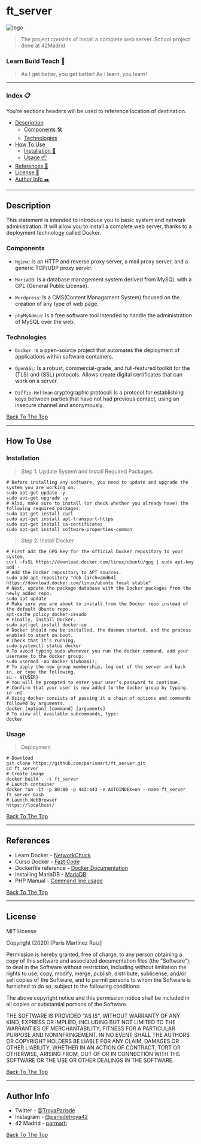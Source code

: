 # ft_server

![logo](https://upload.wikimedia.org/wikipedia/commons/7/79/Docker_%28container_engine%29_logo.png)

> The project consists of install a complete web server. School project done at 42Madrid.

### Learn Build Teach 🚀

> As I get better, you get better! As I learn, you learn!

---

### Index 📋
You're sections headers will be used to reference location of destination.

- [Description](#description)
	- [Components 🛠️](#components)
  - [Technologies](#technologies)
- [How To Use](#how-to-use)
	- [Installation 🔧](#installation)
	- [Usage 📦](#usage)
- [References 📌](#references)
- [License 📄](#license)
- [Author Info  ✒️](#author-info)

---

## Description

This statement is intended to introduce you to basic system and network administration. 
It will allow you to install a complete web server, thanks to a deployment technology called Docker.

### Components

- ```Nginx```: Is an HTTP and reverse proxy server, a mail proxy server, and a generic TCP/UDP proxy server.

- ```MariaDB```: Is a database management system derived from MySQL with a GPL (General Public License).

- ```Wordpress```: Is a CMS(Content Managament System) focused on the creation of any type of web page.

- ```phpMyAdmin```: Is a free software tool intended to handle the administration of MySQL over the web.


### Technologies

- ```Docker```: Is a open-source project that automates the deployment of applications within software containers.

- ```OpenSSL```: Is a robust, commercial-grade, and full-featured toolkit for the (TLS) and (SSL) protocols. Allows create digital certificates that can work on a server.

- ```Diffie-Hellman``` cryptographic protocol: Is a protocol for establishing keys between parties that have not had previous contact, using an insecure channel and anonymously.

[Back To The Top](#ft_server)

---

## How To Use

### Installation

> Step 1: Update System and Install Required Packages

```shell
# Before installing any software, you need to update and upgrade the system you are working on.
sudo apt-get update -y
sudo apt-get upgrade -y
# Also, make sure to install (or check whether you already have) the following required packages:
sudo apt-get install curl
sudo apt-get install apt-transport-https
sudo apt-get install ca-certificates
sudo apt-get install software-properties-common
```

> Step 2: Install Docker

```shell
# First add the GPG key for the official Docker repository to your system.
curl -fsSL https://download.docker.com/linux/ubuntu/gpg | sudo apt-key add -
# Add the Docker repository to APT sources.
sudo add-apt-repository "deb [arch=amd64] https://download.docker.com/linux/ubuntu focal stable"
# Next, update the package database with the Docker packages from the newly added repo.
sudo apt update
# Make sure you are about to install from the Docker repo instead of the default Ubuntu repo.
apt-cache policy docker-cesudo
# Finally, install Docker.
sudo apt-get install docker-ce
# Docker should now be installed, the daemon started, and the process enabled to start on boot.
# Check that it’s running.
sudo systemctl status docker
# To avoid typing sudo whenever you run the docker command, add your username to the docker group:
sudo usermod -aG docker $(whoami);
# To apply the new group membership, log out of the server and back in, or type the following.
su - ${USER}
# You will be prompted to enter your user’s password to continue.
# Confirm that your user is now added to the docker group by typing.
id -nG
# Using docker consists of passing it a chain of options and commands followed by arguments.
docker [option] [command] [arguments]
# To view all available subcommands, type:
docker
```

### Usage

> Deployment

```shell
# Download
git clone https://github.com/parismart/ft_server.git
cd ft_server
# Create image
docker build . -t ft_server
# Launch container
docker run -it -p 80:80 -p 443:443 -e AUTOINDEX=on --name ft_server ft_server bash
# Launch WebBrowser
https://localhost/
```

[Back To The Top](#ft_server)

---

## References

- Learn Docker - [NetworkChuck](https://www.youtube.com/watch?v=eGz9DS-aIeY&ab_channel=NetworkChuck)
- Curso Docker - [Fazt Code](https://www.youtube.com/watch?v=NVvZNmfqg6M&t=1987s&ab_channel=FaztCode)
- Dockerfile reference - [Docker Documentation](https://docs.docker.com/engine/reference/builder/)
- Installing MariaDB - [MariaDB](https://mariadb.com/kb/en/getting-installing-and-upgrading-mariadb/)
- PHP Manual - [Command line usage](https://www.php.net/manual/en/features.commandline.options.php)


[Back To The Top](#ft_server)

---

## License

MIT License

Copyright [2020] [Paris Martínez Ruiz]

Permission is hereby granted, free of charge, to any person obtaining a copy of this software and associated documentation files (the "Software"), to deal in the Software without restriction, including without limitation the rights to use, copy, modify, merge, publish, distribute, sublicense, and/or sell copies of the Software, and to permit persons to whom the Software is furnished to do so, subject to the following conditions:

The above copyright notice and this permission notice shall be included in all copies or substantial portions of the Software.

THE SOFTWARE IS PROVIDED "AS IS", WITHOUT WARRANTY OF ANY KIND, EXPRESS OR IMPLIED, INCLUDING BUT NOT LIMITED TO THE WARRANTIES OF MERCHANTABILITY, FITNESS FOR A PARTICULAR PURPOSE AND NONINFRINGEMENT. IN NO EVENT SHALL THE AUTHORS OR COPYRIGHT HOLDERS BE LIABLE FOR ANY CLAIM, DAMAGES OR OTHER LIABILITY, WHETHER IN AN ACTION OF CONTRACT, TORT OR OTHERWISE, ARISING FROM, OUT OF OR IN CONNECTION WITH THE SOFTWARE OR THE USE OR OTHER DEALINGS IN THE SOFTWARE.

[Back To The Top](#ft_server)

---

## Author Info

- Twitter - [@TroyaParisde](https://twitter.com/TroyaParisde)
- Instagram - [@parisdetroya42](https://instagram.com/parisdetroya42)
- 42 Madrid - [parmarti](https://profile.intra.42.fr/users/parmarti)

[Back To The Top](#ft_server)
